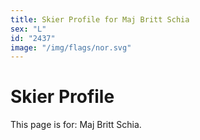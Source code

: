 ```yaml
---
title: Skier Profile for Maj Britt Schia
sex: "L"
id: "2437"
image: "/img/flags/nor.svg" 
---
```


# Skier Profile

This page is for: Maj Britt Schia.
    